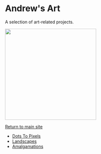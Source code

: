 # Andrew's Art

A selection of art-related projects.

<img src="./img/over-the-top-signature.svg" width="300">

[Return to main site](https://andrewtorgesen.com)

- [Dots To Pixels](./Dots_To_Pixels.md)
- [Landscapes](./Landscapes.md)
- [Amalgamations](./Amalgamations.md)

